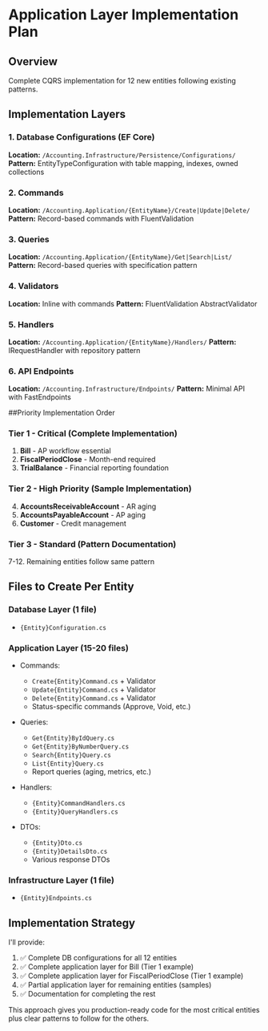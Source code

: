 # Application Layer Implementation Plan

## Overview
Complete CQRS implementation for 12 new entities following existing patterns.

## Implementation Layers

### 1. Database Configurations (EF Core)
**Location:** `/Accounting.Infrastructure/Persistence/Configurations/`
**Pattern:** EntityTypeConfiguration with table mapping, indexes, owned collections

### 2. Commands
**Location:** `/Accounting.Application/{EntityName}/Create|Update|Delete/`
**Pattern:** Record-based commands with FluentValidation

### 3. Queries  
**Location:** `/Accounting.Application/{EntityName}/Get|Search|List/`
**Pattern:** Record-based queries with specification pattern

### 4. Validators
**Location:** Inline with commands
**Pattern:** FluentValidation AbstractValidator

### 5. Handlers
**Location:** `/Accounting.Application/{EntityName}/Handlers/`
**Pattern:** IRequestHandler with repository pattern

### 6. API Endpoints
**Location:** `/Accounting.Infrastructure/Endpoints/`
**Pattern:** Minimal API with FastEndpoints

##Priority Implementation Order

### Tier 1 - Critical (Complete Implementation)
1. **Bill** - AP workflow essential
2. **FiscalPeriodClose** - Month-end required
3. **TrialBalance** - Financial reporting foundation

### Tier 2 - High Priority (Sample Implementation)  
4. **AccountsReceivableAccount** - AR aging
5. **AccountsPayableAccount** - AP aging
6. **Customer** - Credit management

### Tier 3 - Standard (Pattern Documentation)
7-12. Remaining entities follow same pattern

## Files to Create Per Entity

### Database Layer (1 file)
- `{Entity}Configuration.cs`

### Application Layer (15-20 files)
- Commands:
  - `Create{Entity}Command.cs` + Validator
  - `Update{Entity}Command.cs` + Validator
  - `Delete{Entity}Command.cs` + Validator
  - Status-specific commands (Approve, Void, etc.)
  
- Queries:
  - `Get{Entity}ByIdQuery.cs`
  - `Get{Entity}ByNumberQuery.cs`
  - `Search{Entity}Query.cs`
  - `List{Entity}Query.cs`
  - Report queries (aging, metrics, etc.)
  
- Handlers:
  - `{Entity}CommandHandlers.cs`
  - `{Entity}QueryHandlers.cs`
  
- DTOs:
  - `{Entity}Dto.cs`
  - `{Entity}DetailsDto.cs`
  - Various response DTOs

### Infrastructure Layer (1 file)
- `{Entity}Endpoints.cs`

## Implementation Strategy

I'll provide:
1. ✅ Complete DB configurations for all 12 entities
2. ✅ Complete application layer for Bill (Tier 1 example)
3. ✅ Complete application layer for FiscalPeriodClose (Tier 1 example)
4. ✅ Partial application layer for remaining entities (samples)
5. ✅ Documentation for completing the rest

This approach gives you production-ready code for the most critical entities plus clear patterns to follow for the others.

